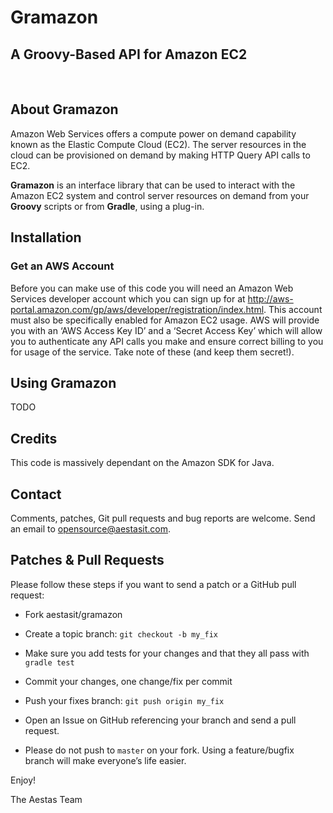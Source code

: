 # Gramazon #

## A Groovy-Based API for Amazon EC2 ##

<br>

## About Gramazon ##


Amazon Web Services offers a compute power on demand capability known as the Elastic Compute Cloud (EC2). The server resources in the cloud can be provisioned on demand by making HTTP Query API calls to EC2.

**Gramazon** is an interface library that can be used to interact with the Amazon EC2 system and control server resources on demand from your **Groovy** scripts or from **Gradle**, using a plug-in.

## Installation ###


### Get an AWS Account ###

Before you can make use of this code you will need an Amazon Web Services developer account which you can sign up for at <http://aws-portal.amazon.com/gp/aws/developer/registration/index.html>. This account must also be specifically enabled for Amazon EC2 usage. AWS will provide you with an ‘AWS Access Key ID’ and a ‘Secret Access Key’ which will allow you to authenticate any API calls you make and ensure correct billing to you for usage of the service. Take note of these (and keep them secret!).

## Using Gramazon ##


TODO

## Credits ##


This code is massively dependant on the Amazon SDK for Java. 

## Contact ##


Comments, patches, Git pull requests and bug reports are welcome. Send an email to opensource@aestasit.com.

## Patches & Pull Requests ##


Please follow these steps if you want to send a patch or a GitHub pull request:

- Fork aestasit/gramazon

- Create a topic branch: `git checkout -b my_fix`

- Make sure you add tests for your changes and that they all pass with `gradle test` 

- Commit your changes, one change/fix per commit

- Push your fixes branch: `git push origin my_fix`

- Open an Issue on GitHub referencing your branch and send a pull request.

- Please do not push to `master` on your fork. Using a feature/bugfix branch will make everyone’s life easier.

Enjoy!

The Aestas Team
